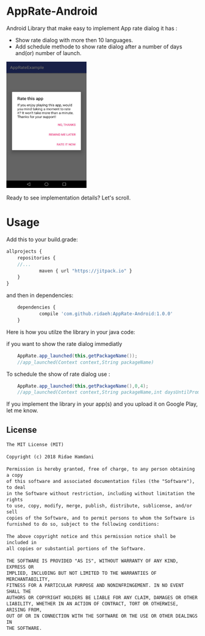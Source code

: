 # AppRate-Android
Android Library that make easy to implement App rate dialog it has :

 * Show rate dialog with more then 10 languages.
 * Add schedule methode to show rate dialog after a number of days and(or) number of launch.

<img src="https://github.com/ridaeh/AppRate-Android/blob/master/rdme/apprate_dialog.jpeg" width="210" height="330"/>

Ready to see implementation details? Let's scroll.


# Usage

Add this to your build.grade:
```javascript
allprojects {
    repositories {
	//...
	        maven { url "https://jitpack.io" }
	}
}
```
and then in dependencies:
```javascript
	dependencies {
	        compile 'com.github.ridaeh:AppRate-Android:1.0.0'
	}

```


Here is how you utilze the library in your java code:


if you want to show the rate dialog immediatly
```java
	AppRate.app_launched(this,getPackageName());
	//app_launched(Context context,String packageName)
```
To schedule the show of rate dialog use :
```java
	AppRate.app_launched(this,getPackageName(),0,4);
	//app_launched(Context context,String packageName,int daysUntilPrompt,int lanchesUntilPrompt)
```


<p>If you implement the library in your app(s) and you upload it on Google Play, let me know.</p>


License
--------

    The MIT License (MIT)

    Copyright (c) 2018 Ridae Hamdani
    
    Permission is hereby granted, free of charge, to any person obtaining a copy
    of this software and associated documentation files (the "Software"), to deal
    in the Software without restriction, including without limitation the rights
    to use, copy, modify, merge, publish, distribute, sublicense, and/or sell
    copies of the Software, and to permit persons to whom the Software is
    furnished to do so, subject to the following conditions:
    
    The above copyright notice and this permission notice shall be included in
    all copies or substantial portions of the Software.
    
    THE SOFTWARE IS PROVIDED "AS IS", WITHOUT WARRANTY OF ANY KIND, EXPRESS OR
    IMPLIED, INCLUDING BUT NOT LIMITED TO THE WARRANTIES OF MERCHANTABILITY,
    FITNESS FOR A PARTICULAR PURPOSE AND NONINFRINGEMENT. IN NO EVENT SHALL THE
    AUTHORS OR COPYRIGHT HOLDERS BE LIABLE FOR ANY CLAIM, DAMAGES OR OTHER
    LIABILITY, WHETHER IN AN ACTION OF CONTRACT, TORT OR OTHERWISE, ARISING FROM,
    OUT OF OR IN CONNECTION WITH THE SOFTWARE OR THE USE OR OTHER DEALINGS IN
    THE SOFTWARE.


